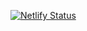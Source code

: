 [![Netlify Status](https://api.netlify.com/api/v1/badges/1721671d-0576-4376-81c4-be2e365bc968/deploy-status)](https://app.netlify.com/sites/sharp-johnson-d6156e/deploys)

